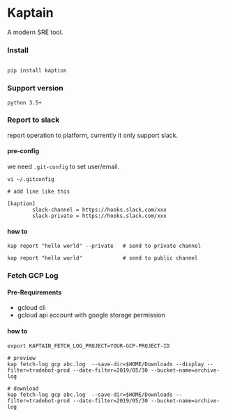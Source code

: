 # Kaptain

A modern SRE tool.


### Install

```

pip install kaption

```

### Support version

    python 3.5+



### Report to slack


report operation to platform, currently it only support slack.


#### pre-config

we need `.git-config` to set user/email. 

```
vi ~/.gitconfig

# add line like this

[kaption]
        slack-channel = https://hooks.slack.com/xxx
        slack-private = https://hooks.slack.com/xxx

```

#### how to

```
kap report "hello world" --private   # send to private channel 

kap report "hello world"             # send to public channel 

```


### Fetch GCP Log


#### Pre-Requirements

- gcloud cli
- gcloud api account with google storage permission

#### how to


```
export KAPTAIN_FETCH_LOG_PROJECT=YOUR-GCP-PROJECT-ID

# preview  
kap fetch-log gcp abc.log  --save-dir=$HOME/Downloads --display --filter=tradebot-prod --date-filter=2019/05/30 --bucket-name=archive-log

# download
kap fetch-log gcp abc.log  --save-dir=$HOME/Downloads --filter=tradebot-prod --date-filter=2019/05/30 --bucket-name=archive-log

```
